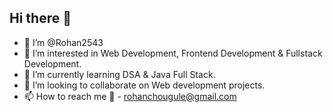 ## Hi there 👋
- 👋 I’m @Rohan2543
- 👀 I’m interested in Web Development, Frontend Development & Fullstack Development.
- 🌱 I’m currently learning DSA & Java Full Stack.
- 💞️ I’m looking to collaborate on Web development projects.
- 📫 How to reach me 📧 - rohanchougule@gmail.com

<!--
**Rohan2543/Rohan2543** is a ✨ _special_ ✨ repository because its `README.md` (this file) appears on your GitHub profile.

Here are some ideas to get you started:
-->

